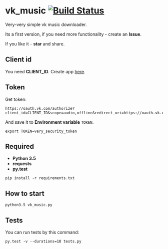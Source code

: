 # vk_music [![Build Status](https://travis-ci.org/stleon/vk_music.svg?branch=master)](https://travis-ci.org/stleon/vk_music)

Very-very simple vk music downloader.

Its a first version, if you need more functionality - create an **Issue**.

If you like it - **star** and share.

## Client id

You need **CLIENT_ID**. Create app [here](https://vk.com/dev/standalone).

## Token

Get token:

```
https://oauth.vk.com/authorize?client_id=CLIENT_ID&scope=audio,offline&redirect_uri=https://oauth.vk.com/blank.html&display=page&response_type=token
```

And save it to **Environment variable** `TOKEN`.

```
export TOKEN=very_security_token
```

## Required

- **Python 3.5**
- **requests**
- **py.test**

```
pip install -r requirements.txt
```

## How to start

```
python3.5 vk_music.py
```

## Tests

You can run tests by this command:

```
py.test -v --durations=10 tests.py
```